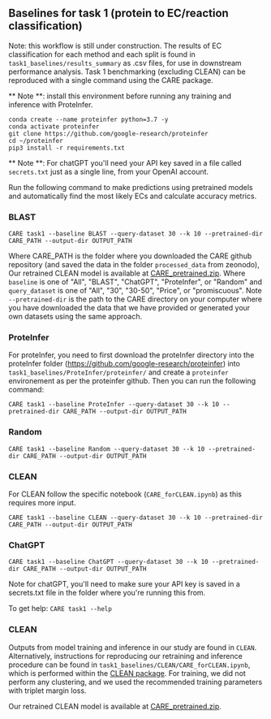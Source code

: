 ## Baselines for task 1 (protein to EC/reaction classification)

Note: this workflow is still under construction. The results of EC classification for each method and each split is found in `task1_baselines/results_summary` as .csv files, for use in downstream performance analysis. Task 1 benchmarking (excluding CLEAN) can be reproduced with a single command using the CARE package.

** Note **: install this environment before running any training and inference with ProteInfer.
```
conda create --name proteinfer python=3.7 -y
conda activate proteinfer
git clone https://github.com/google-research/proteinfer
cd ~/proteinfer
pip3 install -r requirements.txt
```
** Note **: For chatGPT you'll need your API key saved in a file called `secrets.txt` just as a single line, from your OpenAI account.

Run the following command to make predictions using pretrained models and automatically find the most likely ECs and calculate accuracy metrics.

### BLAST
```
CARE task1 --baseline BLAST --query-dataset 30 --k 10 --pretrained-dir CARE_PATH --output-dir OUTPUT_PATH
```
Where CARE_PATH is the folder where you downloaded the CARE github repository (and saved the data in the folder `processed_data` from zeonodo), Our retrained CLEAN  model is available at [CARE_pretrained.zip]([https://zenodo.org/records/12195378](https://zenodo.org/records/12207966)).
Where `baseline` is one of "All", "BLAST", "ChatGPT", "ProteInfer", or "Random" and `query_dataset` is  one of "All", "30", "30-50", "Price", or "promiscuous". Note `--pretrained-dir` is the path to the CARE directory on your computer where you have downloaded the data that we have provided or generated your own datasets using the same approach.
### ProteInfer
For proteInfer, you need to first download the proteInfer directory into the proteInfer folder (https://github.com/google-research/proteinfer) into `task1_baselines/ProteInfer/proteinfer/` and create a `proteinfer` environement as per the proteinfer github. Then you can run the following command:
```
CARE task1 --baseline ProteInfer --query-dataset 30 --k 10 --pretrained-dir CARE_PATH --output-dir OUTPUT_PATH
```

### Random
```
CARE task1 --baseline Random --query-dataset 30 --k 10 --pretrained-dir CARE_PATH --output-dir OUTPUT_PATH
```

### CLEAN
For CLEAN follow the specific notebook (`CARE_forCLEAN.ipynb`) as this requires more input.
```
CARE task1 --baseline CLEAN --query-dataset 30 --k 10 --pretrained-dir CARE_PATH --output-dir OUTPUT_PATH
```

### ChatGPT
```
CARE task1 --baseline ChatGPT --query-dataset 30 --k 10 --pretrained-dir CARE_PATH --output-dir OUTPUT_PATH
```
Note for chatGPT, you'll need to make sure your API key is saved in a secrets.txt file in the folder where you're running this from.



To get help: `CARE task1 --help`

### CLEAN
Outputs from model training and inference in our study are found in `CLEAN`. Alternatively, instructions for reproducing our retraining and inference procedure can be found in `task1_baselines/CLEAN/CARE_forCLEAN.ipynb`, which is performed within the [CLEAN package](https://github.com/tttianhao/CLEAN/tree/main). For training, we did not perform any clustering, and we used the recommended training parameters with triplet margin loss.

Our retrained CLEAN  model is available at [CARE_pretrained.zip]([https://zenodo.org/records/12195378](https://zenodo.org/records/12207966)).
